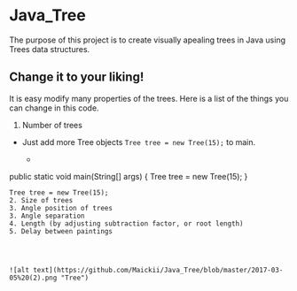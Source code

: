 # Java_Tree

The purpose of this project is to create visually apealing trees in Java using Trees data structures. 

## Change it to your liking!
It is easy modify many properties of the trees.
Here is a list of the things you can change in this code.
1. Number of trees
* Just add more Tree objects `Tree tree = new Tree(15);` to main.
   * ```java
public static void main(String[] args) {
		Tree tree = new Tree(15);
	}
```
Tree tree = new Tree(15);
2. Size of trees
3. Angle position of trees
3. Angle separation
4. Length (by adjusting subtraction factor, or root length)
5. Delay between paintings




![alt text](https://github.com/Maickii/Java_Tree/blob/master/2017-03-05%20(2).png "Tree")
